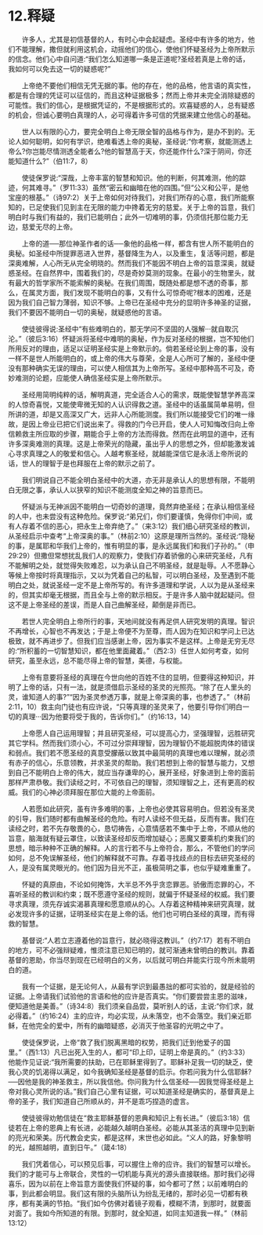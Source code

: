 # 12.释疑

　　许多人，尤其是初信基督的人，有时心中会起疑虑。圣经中有许多的地方，他们不能理解，撒但就利用这机会，动摇他们的信心，使他们怀疑圣经为上帝所默示的信念。他们心中自问道:“我们怎么知道哪一条是正道呢?圣经若真是上帝的话，我如何可以免去这一切的疑惑呢?”

　　上帝绝不要他们相信无凭无据的事。他的存在，他的品格，他言语的真实性，都是有合理的凭证可以征信的，而且这种证据极多；然而上帝并未完全消除疑惑的可能性。我们的信心，是根据凭证的，不是根据形式的。欢喜疑惑的人，总有疑惑的机会，但诚心要明白真理的人，必可得着许多可信的凭据来建立他信心的基础。

　　世人以有限的心力，要完全明白上帝无限全智的品格与作为，是办不到的。无论人如何聪明，如何有学识，绝难看透上帝的奥秘，圣经说:“你考察，就能测透上帝么?你岂能尽情测透全能者么?他的智慧高于天，你还能作什么?深于阴间，你还能知道什么?”（伯11:7，8）

　　使徒保罗说:“深哉，上帝丰富的智慧和知识。他的判断，何其难测，他的踪迹，何其难寻。”（罗11:33）虽然“密云和幽暗在他的四围。”但“公义和公平，是他宝座的根基。”（诗97:2）关于上帝如何对待我们，对我们所存的心意，我们所能察知的，已足使我们见到主在无限的能力中搀着无穷的慈爱。关于上帝的旨意，我们明白时与我们有益的，我们已能明白；此外一切难明的事，仍须信托那位能力无边，慈爱无尽的上帝。

　　上帝的道──那位神圣作者的话──象他的品格一样，都含有世人所不能明白的奥秘。如圣经中所提罪恶进入世界，基督降生为人，以及重生，复活等问题，都是深奥难解，人心所无从完全明晓的。然而我们不能因不明白上帝的旨意深奥，就疑惑圣经。在自然界中，围着我们的，尽是奇妙莫测的现象。在最小的生物里头，就有最大的哲学家所不能索解的奥秘。在我们周围，既随处都是想不透的奇事，那么，在属灵方面，我们发现不能明白的事，又有什么可惊奇呢?根本的困难，还是因为我们自己智力薄弱，知识不够。上帝已在圣经中充分的显明许多神圣的证据，我们不要因不能明白一切的奥秘，就疑惑他的言语。

　　使徒彼得说:圣经中“有些难明白的，那无学问不坚固的人强解···就自取沉沦。”（彼后3:16）怀疑派将圣经中难明的奥秘，作为反对圣经的根据，岂不知他们所用反对的理由，适足以证明圣经实是上帝默示的。倘若圣经论到上帝的事，没有一样不是世人所能明白的，或上帝的伟大与尊荣，全是人心所可了解的，圣经中便没有那种确实无误的理由，可以使人相信其为上帝所写。圣经中那种高不可及，奇妙难测的论题，应能使人确信圣经实是上帝所默示。

　　圣经用简明纯粹的话，解明真道，完全适合人心的需求，既能使智慧学养高深的人惊奇喜悦，又能使卑微无知的人认识得救之道。圣经中的话虽属简单易明，但所讲的道，却是又高深又广大，远非人心所能测度。我们所以能接受它们的唯一缘故，是因上帝业已把它们说出来了。得救的门今已开启，使人人可知悔改归向上帝信赖救主所应取的步骤，期能合乎上帝的方法而得救。然而在此明显的道中，还有许多深奥难测的真理。这是上帝荣光的隐藏，虽出乎人的思想之外，但却能激发诚心寻求真理之人的敬爱和信心。人越考察圣经，就越能深信它是永活上帝所说的话，世人的理智于是也拜服在上帝的默示之前了。

　　我们明说自己不能全明白圣经中的大道，亦无非是承认人的思想有限，不能明白无限之事，承认人以狭窄的知识不能测度全知之神的旨意而已。

　　怀疑派与无神派因不能明白一切奇妙的道理，竟然弃绝圣经；在承认相信圣经的人中，也未尝没有这种危险。保罗说:“弟兄们，你们要谨慎，免得你们中间，或有人存着不信的恶心，把永生上帝弃绝了。”（来3:12）我们细心研究圣经的教训，从圣经启示中查考“上帝深奥的事。”（林前2:10）这原是理所当然的。圣经说:“隐秘的事，是属耶和华我们上帝的，惟有明显的事，是永远属我们和我们子孙的。”（申29:29）但撒但常想扰乱我们人的观察力，使我们存着骄傲的心来研究圣经，凡有不能解明之处，就觉得失败难忍，以为承认自己不明圣经，就是耻辱。人不愿静心等候上帝按时将真理指示，又以为凭着自己的私智，可以明白圣经，及至遇到不能明白之处，就说圣经一定不是上帝所写的。有许多道理和学说，人以为是从圣经来的，但其实却毫无根据，而且全与上帝的默示相反。于是许多人脑中就起疑问。但这不是上帝圣经的差误，而是人自己曲解圣经，颠倒是非而已。

　　若世人完全明白上帝所行的事，天地间就没有再足供人研究发明的真理。智识不再增长，心智也不再发达；于是上帝便不为至尊，而人因为在知识和学问上已达极致，就不再进步了。但我们应当感谢上帝，因为事实不是这样。上帝是无穷无尽的:“所积蓄的一切智慧知识，都在他里面藏着。”（西2:3）任世人如何考查，如何研究，虽至永远，总不能尽得上帝的智慧，美德，与权能。

　　上帝有意要将圣经的真理在今世向他的百姓不住的显明，但要得这种知识，并明了上帝的话，只有一法，就是须借启示圣经的圣灵的光照亮。“除了在人里头的灵，谁知道人的事?”“因为圣灵参透万事，就是上帝深奥的事，也参透了。”（林前2:11，10）救主向门徒也有应许说，“只等真理的圣灵来了，他要引导你们明白一切的真理···因为他要将受于我的，告诉你们。”（约16:13，14）

　　上帝愿人自己运用理智；并且研究圣经，可以提高心力，坚强理智，远胜研究其它学科。然而我们须小心，不可过分崇拜理智，因为理智仍不能超脱肉体的错误和弱点。我们若不愿圣经的真意受朦蔽以致其中最简明的真理也难以理解，就必须有赤子的信心，乐意领教，并求圣灵的帮助。我们若想到上帝的智慧与能力，又想到自己不能明白上帝的伟大，就应当存谦卑的心，展开圣经，好象进到上帝的面前那样严肃恭敬。我们读经之时，不可依自己的理智，须知理智之上，还有更高的权威。我们的心神必须拜服在那位大能的上帝面前。

　　人若愿如此研究，虽有许多难明的事，上帝也必使其容易明白。但若没有圣灵的引导，我们随时都有曲解圣经的危险。有时人读经不但无益，反而有害。我们在读经之时，若不先存敬畏的心，恳切祷告，心意情感若不集中于上帝，不顺从他的旨意，脑海就有疑云罩住，以致读圣经却反而增加疑心；恶魔又要乘机约束我们的思想，暗示种种不正确的解释。人的言行若不与上帝符合，那么，不管他们的学问如何，总不免误解圣经，他们的解释就不可靠。存着寻找歧点的目标去研究圣经的人，是没有属灵眼光的。他们因为目光不正，虽极简明之事，也似乎疑难重重了。

　　怀疑的真原由，不论如何掩饰，大半总不外乎贪恋罪恶。骄傲而恋罪的心，不喜听圣经的教训和约束；既不愿遵守圣经的规则，就偏于怀疑圣经的权威。我们要寻求真理，须先存诚实渴慕真理和愿意顺从的心。人存着这种精神来研究真理，就必发现许多的证据，证明圣经实在是上帝的话。他们也可明白圣经的真理，而有得救的智慧。

　　基督说:“人若立志遵着他的旨意行，就必晓得这教训。”（约7:17）若有不明白的地方，可不必强辩疑难，惟须注意已知已明的，就可渐通未曾明白的教训。靠着基督的恩助，你当尽到现在已经明白的义务，以后就可明白并能实行现今所未能明白的道。

　　我有一个证据，是无论何人，从最有学识到最愚拙的都可实验的，就是经验的证据。上帝请我们试验他的言语和他的应许是否真实。“你们要尝尝主恩的滋味，便知道他是美善。”（诗34:8）我们须亲自品尝，莫听别人的话，主说:“你们求，就必得着。”（约16:24）主的应许，均必实现，从未落空，也不会落空。我们亲近耶稣，在他完全的爱中，所有的幽暗疑惑，必消灭于他圣容的光明之中了。

　　使徒保罗说，上帝“救了我们脱离黑暗的权势，把我们迁到他爱子的国里。”（西1:13）凡已出死入生的人，都可“印上印，证明上帝是真的。”（约3:33）他能作见证说:“我所需要的扶助，已在耶稣里得到了。耶稣补足我一切的缺乏，使我心灵的饥渴得以满足，如今我确知圣经是基督的启示。你若问我为什么信耶稣?──因他是我的神圣救主，所以我信他。你问我为什么信圣经──因我觉得圣经是上帝对我心灵所说的话。”我们自己心里有证据，可以知道圣经是确实的，基督真是上帝的圣子，我们知道自己所顺从的，并不是乖巧捏造的虚言。

　　使徒彼得劝勉信徒在“救主耶稣基督的恩典和知识上有长进。”（彼后3:18）信徒若在上帝的恩典上有长进，必能越久越明白圣经。必能从其圣洁的真理中见到新的亮光和荣美。历代教会史实，都是这样，末世也必如此。“义人的路，好象黎明的光，越照越明，直到日午。”（箴4:18）

　　我们凭着信心，可以预见后事，可以握住上帝的应许。我们的智慧可以增长。我们的才能可与上帝联合，灵性的一切机能与真光的源头直接联络。那时我们必得喜乐，因为以前在上帝旨意方面使我们怀疑的事，如今都可了然；以前难明白的事，到此都会明显。我们这有限的头脑所认为纷乱无绪的，那时必见一切都有秩序，都有美满的节拍。“我们如今仿佛对着镜子观看，模糊不清，到那时，就要面对面了。我如今所知道的有限。到那时，就全知道，如同主知道我一样。”（林前13:12）